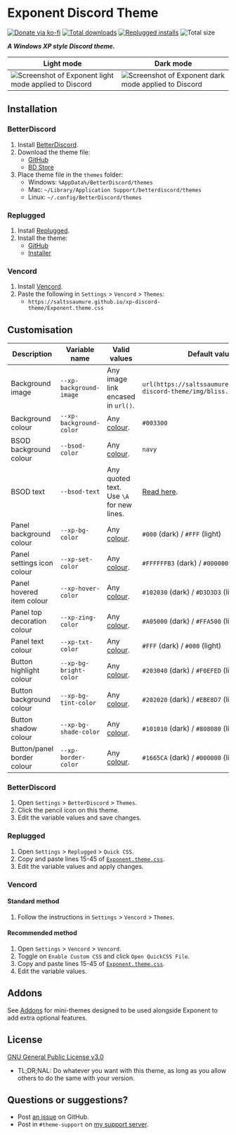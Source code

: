 [light]: https://user-images.githubusercontent.com/29710355/229367843-ad03f107-ad47-4c63-9692-89cd781d40f8.png
[dark]: https://user-images.githubusercontent.com/29710355/229367846-78bf3675-a091-4f60-8ff0-4427697a2ef2.png
[bsod-text]: https://github.com/Saltssaumure/xp-discord-theme/blob/main/scss/top/_vars-scss.scss
[addons]: https://github.com/Saltssaumure/xp-discord-theme/tree/main/addon

[css-color]:        https://developer.mozilla.org/en-US/docs/Web/CSS/color_value
[discord]:          https://discord.gg/uy8nKQVatp

[BetterDiscord]:    https://betterdiscord.app/
[Replugged]:        https://replugged.dev/
[Vencord]:          https://github.com/Vendicated/Vencord

[shield-donate]:    https://img.shields.io/badge/Donate-ko--fi-orange?style=flat-square&logo=kofi&logoColor=orange
[ko-fi]:            https://ko-fi.com/saltssaumure "Any amount is much appreciated!"

[shield-total-dl]:  https://img.shields.io/github/downloads/saltssaumure/xp-discord-theme/total?color=purple&label=Total%20GitHub%20downloads&style=flat-square
[shield-asar-dl]:   https://img.shields.io/github/downloads/saltssaumure/xp-discord-theme/latest/net.saltssaumure.Exponent.asar?color=purple&label=Replugged%20installs&style=flat-square
[shield-repo-size]: https://img.shields.io/github/repo-size/saltssaumure/xp-discord-theme?style=flat-square "Total size"

[license]:          https://github.com/Saltssaumure/xp-discord-theme/blob/main/LICENSE
[issues]:           https://github.com/Saltssaumure/xp-discord-theme/issues
[.theme.css]:       https://github.com/Saltssaumure/xp-discord-theme/blob/main/Exponent.theme.css

[release-gh]:       https://github.com/Saltssaumure/xp-discord-theme/releases/latest "Latest release"
[release-bd]:       https://betterdiscord.app/theme/?id=823 "BetterDiscord store page"
[release-rp]:       https://replugged.dev/install?identifier=Saltssaumure/xp-discord-theme&source=github "Replugged addon installer"

# Exponent Discord Theme
[![Donate via ko-fi][shield-donate]][ko-fi]
[![Total downloads][shield-total-dl]][release-gh]
[![Replugged installs][shield-asar-dl]][release-gh]
![Total size][shield-repo-size]

***A Windows XP style Discord theme.***

| Light mode                                                      | Dark mode                                                    |
| --------------------------------------------------------------- | ------------------------------------------------------------ |
| ![Screenshot of Exponent light mode applied to Discord ][light] | ![Screenshot of Exponent dark mode applied to Discord][dark] |

## Installation

### BetterDiscord
1. Install [BetterDiscord][BetterDiscord].
2. Download the theme file:
    - [GitHub][release-gh]
    - [BD Store][release-bd]
3. Place theme file in the `themes` folder:
    - Windows: `%AppData%/BetterDiscord/themes`
    - Mac: `~/Library/Application Support/betterdiscord/themes`
    - Linux: `~/.config/BetterDiscord/themes`

### Replugged
1. Install [Replugged][Replugged].
2. Install the theme:
    - [GitHub][release-gh]
    - [Installer][release-rp]

### Vencord
1. Install [Vencord][Vencord].
2. Paste the following in `Settings` > `Vencord` > `Themes`:
    - `https://saltssaumure.github.io/xp-discord-theme/Exponent.theme.css`

## Customisation

| Description                 | Variable name           | Valid values                               | Default value                                                        |
| --------------------------- | ----------------------- | ------------------------------------------ | -------------------------------------------------------------------- |
| Background image            | `--xp-background-image` | Any image link encased in `url()`. | `url(https://saltssaumure.github.io/xp-discord-theme/img/bliss.avif)` |
| Background colour           | `--xp-background-color` | Any [colour][css-color].                   | `#003300`                                                            |
| BSOD background colour      | `--bsod-color`          | Any [colour][css-color].                   | `navy`                                                               |
| BSOD text                   | `--bsod-text`           | Any quoted text. Use `\A` for new lines.   | [Read here][bsod-text].                                              |
| Panel background colour     | `--xp-bg-color`         | Any [colour][css-color].                   | `#000` (dark) / `#FFF` (light)                                       |
| Panel settings icon colour  | `--xp-set-color`        | Any [colour][css-color].                   | `#FFFFFFB3` (dark) / `#000000B3` (light)                             |
| Panel hovered item colour   | `--xp-hover-color`      | Any [colour][css-color].                   | `#102030` (dark) / `#D3D3D3` (light)                                 |
| Panel top decoration colour | `--xp-zing-color`       | Any [colour][css-color].                   | `#A05000` (dark) / `#FFA500` (light)                                 |
| Panel text colour           | `--xp-txt-color`        | Any [colour][css-color].                   | `#FFF` (dark) / `#000` (light)                                       |
| Button highlight colour     | `--xp-bg-bright-color`  | Any [colour][css-color].                   | `#203040` (dark) / `#F0EFED` (light)                                 |
| Button background colour    | `--xp-bg-tint-color`    | Any [colour][css-color].                   | `#202020` (dark) / `#EBE8D7` (light)                                 |
| Button shadow colour        | `--xp-bg-shade-color`   | Any [colour][css-color].                   | `#101010` (dark) / `#808080` (light)                                 |
| Button/panel border colour  | `--xp-border-color`     | Any [colour][css-color].                   | `#1665CA` (dark) / `#000000` (light)                                 |

### BetterDiscord
1. Open `Settings` > `BetterDiscord` > `Themes`.
2. Click the pencil icon on this theme.
3. Edit the variable values and save changes.

### Replugged
1. Open `Settings` > `Replugged` > `Quick CSS`.
3. Copy and paste lines 15-45 of [`Exponent.theme.css`][.theme.css].
3. Edit the variable values and apply changes.

### Vencord
#### Standard method
1. Follow the instructions in `Settings` > `Vencord` > `Themes`.
#### Recommended method
1. Open `Settings` > `Vencord` > `Vencord`.
2. Toggle on `Enable Custom CSS` and click `Open QuickCSS File`.
3. Copy and paste lines 15-45 of [`Exponent.theme.css`][.theme.css].
4. Edit the variable values.

## Addons
See [Addons][addons] for mini-themes designed to be used alongside Exponent to add extra optional features.

## License
[GNU General Public License v3.0][license]
- <span title="Too long; didn't read; not a lawyer">TL;DR;NAL</span>: Do whatever you want with this theme, as long as you allow others to do the same with your version.

## Questions or suggestions?
- Post [an issue][issues] on GitHub.
- Post in `#theme-support` on [my support server][discord].
